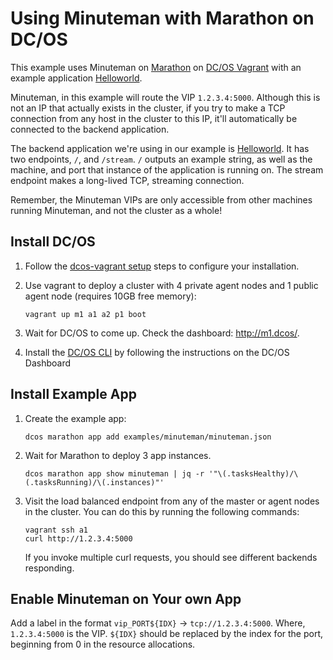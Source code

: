 # Using Minuteman with Marathon on DC/OS

This example uses Minuteman on [Marathon](https://mesosphere.github.io/marathon/) on [DC/OS Vagrant](https://github.com/dcos/dcos-vagrant) with an example application [Helloworld](https://github.com/mesosphere/helloworld).

Minuteman, in this example will route the VIP `1.2.3.4:5000`. Although this is not an IP that actually exists in the cluster, if you try to make a TCP connection from any host in the cluster to this IP, it'll automatically be connected to the backend application.

The backend application we're using in our example is [Helloworld](https://github.com/mesosphere/helloworld). It has two endpoints, `/`, and `/stream`. `/` outputs an example string, as well as the machine, and port that instance of the application is running on. The stream endpoint makes a long-lived TCP, streaming connection.

Remember, the Minuteman VIPs are only accessible from other machines running Minuteman, and not the cluster as a whole!

## Install DC/OS

1. Follow the [dcos-vagrant setup](https://github.com/dcos/dcos-vagrant#setup) steps to configure your installation.
1. Use vagrant to deploy a cluster with 4 private agent nodes and 1 public agent node (requires 10GB free memory):

    ```
    vagrant up m1 a1 a2 p1 boot
    ```
1. Wait for DC/OS to come up. Check the dashboard: <http://m1.dcos/>.
1. Install the [DC/OS CLI](https://dcos.io/docs/latest/usage/cli/) by following the instructions on the DC/OS Dashboard



## Install Example App

1. Create the example app:

    ```
    dcos marathon app add examples/minuteman/minuteman.json
    ```
1. Wait for Marathon to deploy 3 app instances.

    ```
    dcos marathon app show minuteman | jq -r '"\(.tasksHealthy)/\(.tasksRunning)/\(.instances)"'
    ```
1. Visit the load balanced endpoint from any of the master or agent nodes in the cluster.
You can do this by running the following commands:

	```
	vagrant ssh a1
	curl http://1.2.3.4:5000
	```
	If you invoke multiple curl requests, you should see different backends responding.


## Enable Minuteman on Your own App
Add a label in the format `vip_PORT${IDX}` -> `tcp://1.2.3.4:5000`. Where, `1.2.3.4:5000` is the VIP. `${IDX}` should be replaced by the index for the port, beginning from 0 in the resource allocations. 